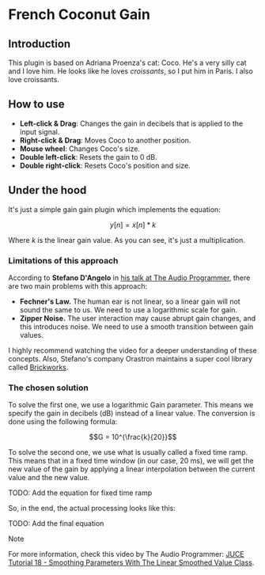 # French Coconut Gain

## Introduction
This plugin is based on Adriana Proenza's cat: Coco. He's a very silly cat and I love him. He looks like he loves *croissants*, so I put him in Paris. I also love croissants.

## How to use

- **Left-click & Drag**: Changes the gain in decibels that is applied to the input signal.
- **Right-click & Drag**: Moves Coco to another position.
- **Mouse wheel**: Changes Coco's size.
- **Double left-click**: Resets the gain to 0 dB.
- **Double right-click**: Resets Coco's position and size.

## Under the hood

It's just a simple gain gain plugin which implements the equation:

$$y[n] = x[n] * k$$

Where $k$ is the linear gain value. As you can see, it's just a multiplication.

### Limitations of this approach

According to **Stefano D'Angelo** in [his talk at The Audio Programmer](https://youtu.be/KFEl_jYJK64?si=ihpKcpoSUGV-3Gdv), there are two main problems with this approach:

- **Fechner's Law.** The human ear is not linear, so a linear gain will not sound the same to us. We need to use a logarithmic scale for gain.
- **Zipper Noise.** The user interaction may cause abrupt gain changes, and this introduces noise. We need to use a smooth transition between gain values.

I highly recommend watching the video for a deeper understanding of these concepts. Also, Stefano's company Orastron maintains a super cool library called [Brickworks](https://github.com/orastron/brickworks).

### The chosen solution

To solve the first one, we use a logarithmic Gain parameter. This means we specify the gain in decibels (dB) instead of a linear value. The conversion is done using the following formula:

$$G = 10^{\frac{k}{20}}$$

To solve the second one, we use what is usually called a fixed time ramp. This means that in a fixed time window (in our case, 20 ms), we will get the new value of the gain by applying a linear interpolation between the current value and the new value.

TODO: Add the equation for fixed time ramp 

So, in the end, the actual processing looks like this:

TODO: Add the final equation 

> [!NOTE]
> For more information, check this video by The Audio Programmer: [JUCE Tutorial 18 - Smoothing Parameters With The Linear Smoothed Value Class](https://www.youtube.com/watch?v=2FkxKz37kHs).
